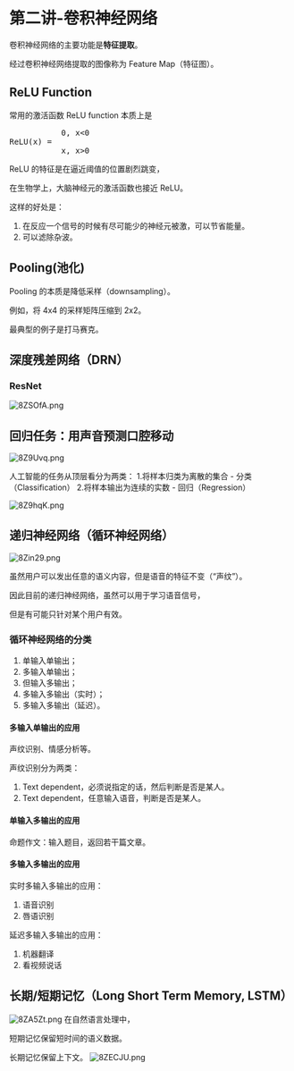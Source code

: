 # 第二讲-卷积神经网络
卷积神经网络的主要功能是**特征提取**。

经过卷积神经网络提取的图像称为 Feature Map（特征图）。
## ReLU Function
常用的激活函数 ReLU function 本质上是
<pre>
           0, x<0
ReLU(x) = 
           x, x>0
</pre>

ReLU 的特征是在逼近阈值的位置剧烈跳变，

在生物学上，大脑神经元的激活函数也接近 ReLU。

这样的好处是：

1. 在反应一个信号的时候有尽可能少的神经元被激，可以节省能量。
2. 可以滤除杂波。
## Pooling(池化)
Pooling 的本质是降低采样（downsampling）。

例如，将 4x4 的采样矩阵压缩到 2x2。

最典型的例子是打马赛克。
## 深度残差网络（DRN）
### ResNet
![8ZSOfA.png](https://s1.ax1x.com/2020/03/12/8ZSOfA.png)
## 回归任务：用声音预测口腔移动
![8Z9Uvq.png](https://s1.ax1x.com/2020/03/12/8Z9Uvq.png)

人工智能的任务从顶层看分为两类：
1.将样本归类为离散的集合 - 分类（Classification）
2.将样本输出为连续的实数 - 回归（Regression）

![8Z9hqK.png](https://s1.ax1x.com/2020/03/12/8Z9hqK.png)
## 递归神经网络（循环神经网络）
![8Zin29.png](https://s1.ax1x.com/2020/03/12/8Zin29.png)

虽然用户可以发出任意的语义内容，但是语音的特征不变（“声纹”）。

因此目前的递归神经网络，虽然可以用于学习语音信号，

但是有可能只针对某个用户有效。
### 循环神经网络的分类
1. 单输入单输出；
2. 多输入单输出；
3. 但输入多输出；
4. 多输入多输出（实时）；
5. 多输入多输出（延迟）。
#### 多输入单输出的应用
声纹识别、情感分析等。

声纹识别分为两类：
1. Text dependent，必须说指定的话，然后判断是否是某人。
2. Text dependent，任意输入语音，判断是否是某人。
#### 单输入多输出的应用
命题作文：输入题目，返回若干篇文章。
#### 多输入多输出的应用
实时多输入多输出的应用：
1. 语音识别
2. 唇语识别

延迟多输入多输出的应用：
1. 机器翻译
2. 看视频说话
## 长期/短期记忆（Long Short Term Memory, LSTM）
![8ZA5Zt.png](https://s1.ax1x.com/2020/03/12/8ZA5Zt.png)
在自然语言处理中，

短期记忆保留短时间的语义数据。

长期记忆保留上下文。
![8ZECJU.png](https://s1.ax1x.com/2020/03/12/8ZECJU.png)
